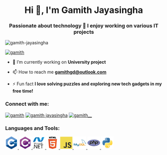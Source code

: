 <h1 align="center">Hi 👋, I'm Gamith Jayasingha</h1>
<h3 align="center">Passionate about technology  🔧 I enjoy working on various IT projects</h3>

<p align="left"> <img src="https://komarev.com/ghpvc/?username=gamith-jayasingha&label=Profile%20views&color=0e75b6&style=flat" alt="gamith-jayasingha" /> </p>

<p align="left"> <a href="https://twitter.com/gamith" target="blank"><img src="https://img.shields.io/twitter/follow/gamith?logo=twitter&style=for-the-badge" alt="gamith" /></a> </p>

- 🔭 I’m currently working on **University project**

- 📫 How to reach me **gamithgd@outlook.com**

- ⚡ Fun fact **I love solving puzzles and exploring new tech gadgets in my free time!**

<h3 align="left">Connect with me:</h3>
<p align="left">
<a href="https://twitter.com/gamith" target="blank"><img align="center" src="https://raw.githubusercontent.com/rahuldkjain/github-profile-readme-generator/master/src/images/icons/Social/twitter.svg" alt="gamith" height="30" width="40" /></a>
<a href="https://linkedin.com/in/gamith jayasingha" target="blank"><img align="center" src="https://raw.githubusercontent.com/rahuldkjain/github-profile-readme-generator/master/src/images/icons/Social/linked-in-alt.svg" alt="gamith jayasingha" height="30" width="40" /></a>
<a href="https://instagram.com/gamith__" target="blank"><img align="center" src="https://raw.githubusercontent.com/rahuldkjain/github-profile-readme-generator/master/src/images/icons/Social/instagram.svg" alt="gamith__" height="30" width="40" /></a>
</p>

<h3 align="left">Languages and Tools:</h3>
<p align="left"> <a href="https://www.w3schools.com/cpp/" target="_blank" rel="noreferrer"> <img src="https://raw.githubusercontent.com/devicons/devicon/master/icons/cplusplus/cplusplus-original.svg" alt="cplusplus" width="40" height="40"/> </a> <a href="https://www.w3schools.com/cs/" target="_blank" rel="noreferrer"> <img src="https://raw.githubusercontent.com/devicons/devicon/master/icons/csharp/csharp-original.svg" alt="csharp" width="40" height="40"/> </a> <a href="https://dotnet.microsoft.com/" target="_blank" rel="noreferrer"> <img src="https://raw.githubusercontent.com/devicons/devicon/master/icons/dot-net/dot-net-original-wordmark.svg" alt="dotnet" width="40" height="40"/> </a> <a href="https://www.w3.org/html/" target="_blank" rel="noreferrer"> <img src="https://raw.githubusercontent.com/devicons/devicon/master/icons/html5/html5-original-wordmark.svg" alt="html5" width="40" height="40"/> </a> <a href="https://developer.mozilla.org/en-US/docs/Web/JavaScript" target="_blank" rel="noreferrer"> <img src="https://raw.githubusercontent.com/devicons/devicon/master/icons/javascript/javascript-original.svg" alt="javascript" width="40" height="40"/> </a> <a href="https://www.mysql.com/" target="_blank" rel="noreferrer"> <img src="https://raw.githubusercontent.com/devicons/devicon/master/icons/mysql/mysql-original-wordmark.svg" alt="mysql" width="40" height="40"/> </a> <a href="https://www.php.net" target="_blank" rel="noreferrer"> <img src="https://raw.githubusercontent.com/devicons/devicon/master/icons/php/php-original.svg" alt="php" width="40" height="40"/> </a> <a href="https://www.python.org" target="_blank" rel="noreferrer"> <img src="https://raw.githubusercontent.com/devicons/devicon/master/icons/python/python-original.svg" alt="python" width="40" height="40"/> </a> </p>
